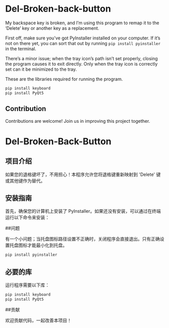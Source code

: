 # Del-Broken-back-button
My backspace key is broken, and I’m using this program to remap it to the ‘Delete’ key or another key as a replacement.

First off, make sure you’ve got PyInstaller installed on your computer. If it’s not on there yet, you can sort that out by running
```pip install pyinstaller```   in the terminal. 

There’s a minor issue; when the tray icon’s path isn’t set properly, closing the program causes it to exit directly. Only when the tray icon is correctly set can it be minimized to the tray.

These are the libraries required for running the program.
```bash
pip install keyboard
pip install PyQt5
```


## Contribution

Contributions are welcome! Join us in improving this project together.

# Del-Broken-Back-Button

## 项目介绍
如果您的退格键坏了，不用担心！本程序允许您将退格键重新映射到 'Delete' 键或其他键作为替代。

## 安装指南

首先，确保您的计算机上安装了 PyInstaller。如果还没有安装，可以通过在终端运行以下命令来安装：

##问题

有一个小问题；当托盘图标路径设置不正确时，关闭程序会直接退出。只有正确设置托盘图标才能最小化到托盘。

```bash
pip install pyinstaller
```

## 必要的库

运行程序需要以下库：

```bash
pip install keyboard
pip install PyQt5
```
##贡献

欢迎贡献代码，一起改善本项目！
